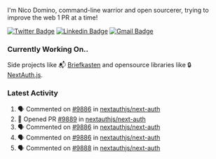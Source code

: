 
I'm Nico Domino, command-line warrior and open sourcerer, trying to improve the web 1 PR at a time!

[![Twitter Badge](https://img.shields.io/badge/-@ndom91-1ca0f1?style=flat-square&labelColor=1ca0f1&logo=twitter&logoColor=white&link=https://twitter.com/ndom91)](https://twitter.com/ndom91) [![Linkedin Badge](https://img.shields.io/badge/-ndom91-blue?style=flat-square&logo=Linkedin&logoColor=white&link=https://www.linkedin.com/in/ndom91/)](https://www.linkedin.com/in/ndom91/) [![Gmail Badge](https://img.shields.io/badge/-yo@ndo.dev-c14438?style=flat-square&logo=mail.ru&logoColor=white&link=mailto:yo@ndo.dev)](mailto:yo@ndo.dev)

### Currently Working On..

Side projects like 📬 [Briefkasten](https://briefkastenhq.com) and opensource libraries like 🔒 [NextAuth.js](https://github.com/nextauthjs/next-auth).

<!--START_SECTION_PROFILE_VIEWS:readme-info-->
<!--END_SECTION_PROFILE_VIEWS:readme-info-->

<!--START_SECTION_DAILY_COMMIT:readme-info-->
<!--END_SECTION_DAILY_COMMIT:readme-info-->

<!--START_SECTION_WEEKLY_COMMIT:readme-info-->
<!--END_SECTION_WEEKLY_COMMIT:readme-info-->

### Latest Activity

<!--START_SECTION:activity-->
1. 🗣 Commented on [#9886](https://github.com/nextauthjs/next-auth/issues/9886#issuecomment-1925338645) in [nextauthjs/next-auth](https://github.com/nextauthjs/next-auth)
2. 💪 Opened PR [#9889](https://github.com/nextauthjs/next-auth/pull/9889) in [nextauthjs/next-auth](https://github.com/nextauthjs/next-auth)
3. 🗣 Commented on [#9886](https://github.com/nextauthjs/next-auth/issues/9886#issuecomment-1925328097) in [nextauthjs/next-auth](https://github.com/nextauthjs/next-auth)
4. 🗣 Commented on [#9886](https://github.com/nextauthjs/next-auth/issues/9886#issuecomment-1925324458) in [nextauthjs/next-auth](https://github.com/nextauthjs/next-auth)
5. 🗣 Commented on [#9888](https://github.com/nextauthjs/next-auth/pull/9888#issuecomment-1925309062) in [nextauthjs/next-auth](https://github.com/nextauthjs/next-auth)
<!--END_SECTION:activity-->
